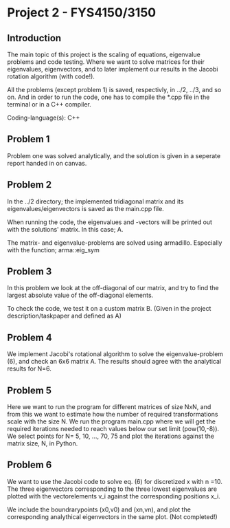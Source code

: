 # Project 2 - FYS4150/3150

## Introduction
The main topic of this project is the scaling of equations, eigenvalue problems and code testing. Where we want to solve matrices for their eigenvalues, eigenvectors, and to later implement
our results in the Jacobi rotation algorithm (with code!).

All the problems (except problem 1) is saved, respectivly, in ../2, ../3, and so on. And in order to run the code, one has to compile the *.cpp file in the terminal or in a C++ compiler.

Coding-language(s): C++

## Problem 1
Problem one was solved analytically, and the solution is given in a seperate report handed in on canvas.

## Problem 2

In the ../2 directory; the implemented tridiagonal matrix and its eigenvalues/eigenvectors is saved as the main.cpp file. 

When running the code, the eigenvalues and -vectors will be printed out with the solutions' matrix. In this case; A.

The matrix- and eigenvalue-problems are solved using armadillo. Especially with the function; arma::eig_sym 

## Problem 3

In this problem we look at the off-diagonal of our matrix, and try to find the largest absolute value of the off-diagonal elements.

To check the code, we test it on a custom matrix B. (Given in the project description/taskpaper and defined as A)

## Problem 4

We implement Jacobi's rotational algorithm to solve the eigenvalue-problem (6), and check an 6x6 matrix A. The results should agree with the analytical results for N=6.

## Problem 5

Here we want to run the program for different matrices of size NxN, and from this we want to estimate how the number of required transformations scale with the size N.
We run the program main.cpp where we will get the required iterations needed to reach values below our set limit (pow(10,-8)). We select points for N= 5, 10, ..., 70, 75 and plot the 
iterations against the matrix size, N, in Python.


## Problem 6

We want to use the Jacobi code to solve eq. (6) for discretized x with n =10. The three eigenvectors corresponding to the three lowest eigenvalues are plotted with the vectorelements
v_i against the corresponding positions x_i. 

We include the boundrarypoints (x0,v0) and (xn,vn), and plot the corresponding analythical eigenvectors in the same plot.   (Not completed!)
